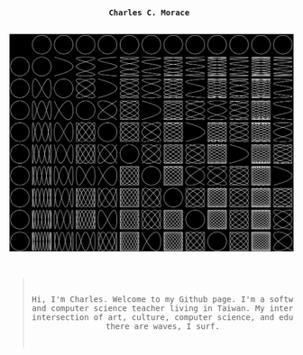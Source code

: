 
<p><pre align="center">
<strong>Charles C. Morace</strong> 

![lissajous](lissajous.png)

> Hi, I'm Charles. Welcome to my Github page. I'm a software 
> engineer and computer science teacher living in Taiwan. My 
> interests lie in the intersection of art, culture, computer 
> science, and education. And when there are waves, I surf.
